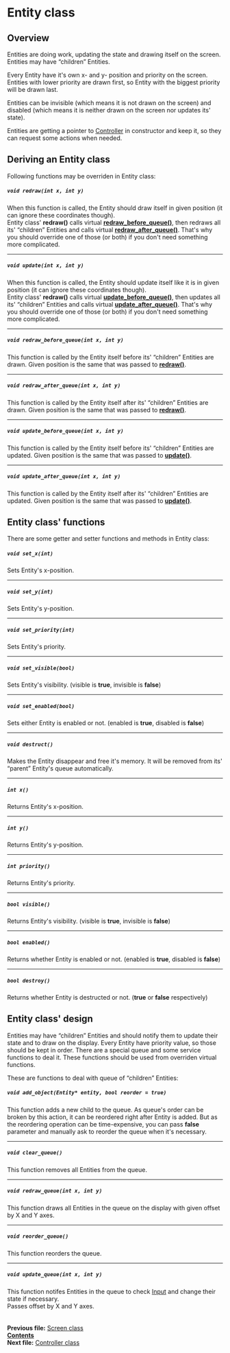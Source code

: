 ﻿# Entity class

## Overview

Entities are doing work, updating the state and drawing itself on the screen. Entities may have “children” Entities.

Every Entity have it's own x- and y- position and priority on the screen. Entities with lower priority are drawn first, so Entity with the biggest priority will be drawn last.

Entities can be invisible (which means it is not drawn on the screen) and disabled (which means it is neither drawn on the screen nor updates its' state).

Entities are getting a pointer to [Controller](05_Controller.md) in constructor and keep it, so they can request some actions when needed.

## Deriving an Entity class

Following functions may be overriden in Entity class:

##### `void redraw(int x, int y)`
When this function is called, the Entity should draw itself in given position (it can ignore these coordinates though).  
Entity class' **redraw()** calls virtual **[redraw_before_queue()](04_Entity.md#void-redraw_before_queueint-x-int-y)**, then redraws all its' “children” Entities and calls virtual **[redraw_after_queue()](04_Entity.md#void-redraw_after_queueint-x-int-y)**. That's why you should override one of those (or both) if you don't need something more complicated.  

----
##### `void update(int x, int y)`
When this function is called, the Entity should update itself like it is in given position (it can ignore these coordinates though).  
Entity class' **redraw()** calls virtual **[update_before_queue()](04_Entity.md#void-update_before_queueint-x-int-y)**, then updates all its' “children” Entities and calls virtual **[update_after_queue()](04_Entity.md#void-update_after_queueint-x-int-y)**. That's why you should override one of those (or both) if you don't need something more complicated.

----
##### `void redraw_before_queue(int x, int y)`
This function is called by the Entity itself before its' “children” Entities are drawn. Given position is the same that was passed to **[redraw()](04_Entity.md#void-redrawint-x-int-y)**.

----
##### `void redraw_after_queue(int x, int y)`
This function is called by the Entity itself after its' “children” Entities are drawn. Given position is the same that was passed to **[redraw()](04_Entity.md#void-redrawint-x-int-y)**.

----
##### `void update_before_queue(int x, int y)`
This function is called by the Entity itself before its' “children” Entities are updated. Given position is the same that was passed to **[update()](04_Entity.md#void-updateint-x-int-y)**.

----
##### `void update_after_queue(int x, int y)`
This function is called by the Entity itself after its' “children” Entities are updated. Given position is the same that was passed to **[update()](04_Entity.md#void-updateint-x-int-y)**.

## Entity class' functions

There are some getter and setter functions and methods in Entity class:

##### `void set_x(int)`
Sets Entity's x-position.  

----
##### `void set_y(int)`
Sets Entity's y-position.  

----
##### `void set_priority(int)`
Sets Entity's priority.  

----
##### `void set_visible(bool)`
Sets Entity's visibility. (visible is **true**, invisible is **false**)  

----
##### `void set_enabled(bool)`
Sets either Entity is enabled or not. (enabled is **true**, disabled is **false**)    

----
##### `void destruct()`
Makes the Entity disappear and free it's memory. It will be removed from its' “parent” Entity's queue automatically.  

----
##### `int x()`
Returns Entity's x-position.  

----
##### `int y()`
Returns Entity's y-position.  

----
##### `int priority()`
Returns Entity's priority.  

----
##### `bool visible()`
Returns Entity's visibility. (visible is **true**, invisible is **false**)  

----
##### `bool enabled()`
Returns whether Entity is enabled or not. (enabled is **true**, disabled is **false**)  

----
##### `bool destroy()`
Returns whether Entity is destructed or not. (**true** or **false** respectively)  

## Entity class' design

Entities may have “children” Entities and should notify them to update their state and to draw on the display. Every Entity have priority value, so those should be kept in order. There are a special queue and some service functions to deal it. These functions should be used from overriden virtual functions.

These are functions to deal with queue of “children” Entities:

##### `void add_object(Entity* entity, bool reorder = true)`
This function adds a new child to the queue. As queue's order can be broken by this action, it can be reordered right after Entity is added. But as the reordering operation can be time-expensive, you can pass **false** parameter and manually ask to reorder the queue when it's necessary.  

----
##### `void clear_queue()`
This function removes all Entities from the queue.

----
##### `void redraw_queue(int x, int y)`
This function draws all Entities in the queue on the display with given offset by X and Y axes.  

----
##### `void reorder_queue()`
This function reorders the queue.  

----
##### `void update_queue(int x, int y)`
This function notifes Entities in the queue to check [Input](08_Input.md) and change their state if necessary.  
Passes offset by X and Y axes.  
   
   
**Previous file:** [Screen class](03_Screen.md)  
**[Contents](00_Contents.md)**  
**Next file:** [Controller class](05_Controller.md)